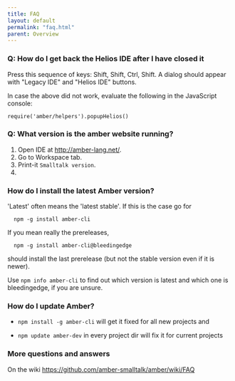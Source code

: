 ```yaml
---
title: FAQ
layout: default
permalink: "faq.html"
parent: Overview
---
```


### Q: How do I get back the Helios IDE after I have closed it

Press this sequence of keys: Shift, Shift, Ctrl, Shift.
A dialog should appear with "Legacy IDE" and "Helios IDE" buttons. 

In case the above did not work, evaluate the following in the JavaScript console:

    require('amber/helpers').popupHelios()

    
### Q: What version is the amber website running?

1.    Open IDE at http://amber-lang.net/.
2.    Go to Workspace tab.
3.    Print-it ``Smalltalk version``.
4.    

### How do I install the latest Amber version?

'Latest' often means the 'latest stable'. If this is the case go for

      npm -g install amber-cli

If you mean really the prereleases, 

      npm -g install amber-cli@bleedingedge 

should install the last prerelease (but not the stable version even if it is newer).

Use `npm info amber-cli` to find out which version is latest and which one is bleedingedge, if you are unsure.


### How do I update Amber?

-  ``npm install -g amber-cli``  will get it fixed for all new projects and 

-  ``npm update amber-dev`` in every project dir will fix it for current projects


### More questions and answers 

On the wiki
https://github.com/amber-smalltalk/amber/wiki/FAQ

